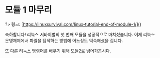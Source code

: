 # 모듈 1 마무리

?> 링크: [https://linuxsurvival.com/linux-tutorial-end-of-module-1/]()

축하합니다! 리눅스 서바이벌의 첫 번째 모듈을 성공적으로 마치셨습니다. 이제 리눅스 운영체제에서 파일을 탐색하는 방법에 어느정도 익숙해셨을 겁니다.

또 다른 리눅스 명령어를 배우기 위해 모듈2로 넘어가봅시다.

